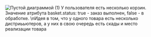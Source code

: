![Пустой диаграммой (1)](https://github.com/rnbee/sprint/assets/110878516/cbefab30-0881-4b97-aff1-b729ff220d98)
У пользователя есть несколько корзин. Значение атрибута basket.status: true - заказ выполнен, false - в обработке. 
\nИдея в том, что у одного товара есть несколько дистриььютеров, а у них в свою очередь есть скады и место реализации товара 
